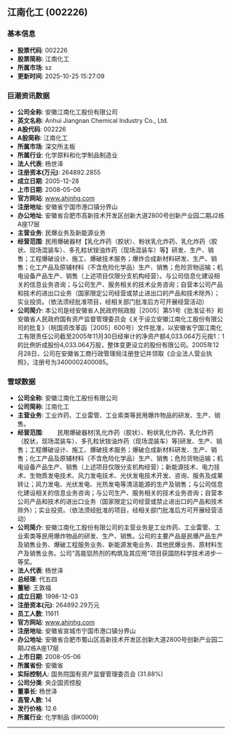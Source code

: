 ## 江南化工 (002226)

### 基本信息

- **股票代码**: 002226
- **股票简称**: 江南化工
- **所属市场**: sz
- **更新时间**: 2025-10-25 15:27:09

### 巨潮资讯数据

- **公司全称**: 安徽江南化工股份有限公司
- **英文名称**: Anhui Jiangnan Chemical Industry Co., Ltd.
- **A股代码**: 002226
- **A股简称**: 江南化工
- **所属市场**: 深交所主板
- **所属行业**: 化学原料和化学制品制造业
- **法人代表**: 杨世泽
- **注册资本(万元)**: 264892.2855
- **成立日期**: 2005-12-28
- **上市日期**: 2008-05-06
- **官方网站**: www.ahjnhg.com
- **注册地址**: 安徽省宁国市港口镇分界山
- **办公地址**: 安徽省合肥市高新技术开发区创新大道2800号创新产业园二期J2栋A座17层
- **主营业务**: 民爆业务及新能源业务
- **经营范围**: 民用爆破器材【乳化炸药（胶状）、粉状乳化炸药、乳化炸药（胶状、现场混装车）、多孔粒状铵油炸药（现场混装车）等】研发、生产、销售；工程爆破设计、施工、爆破技术服务；爆炸合成新材料研发、生产、销售；化工产品及原辅材料（不含危险化学品）生产、销售；危险货物运输；机电设备产品生产、销售（上述项目仅限分支机构经营）。与公司信息化建设相关的信息业务咨询；与公司生产、服务相关的技术业务咨询；自营本公司产品和技术的进出口业务（国家限定公司经营或禁止进出口的产品和技术除外）；实业投资。（依法须经批准项目，经相关部门批准后方可开展经营活动）
- **公司简介**: 本公司是经安徽省人民政府皖政股［2005］第51号《批准证书》和安徽省人民政府国有资产监督管理委员会《关于设立安徽江南化工股份有限公司的批复》（皖国资改革函［2005］600号）文件批准，以安徽省宁国江南化工有限责任公司截至2005年11月30日经审计的净资产额4,033.064万元按1：1的比例折成股份4,033.064万股，整体变更设立的股份有限公司。2005年12月28日，公司在安徽省工商行政管理局注册登记并领取《企业法人营业执照》，注册号为3400002400085。

### 雪球数据

- **公司全称**: 安徽江南化工股份有限公司
- **公司简称**: 江南化工
- **主营业务**: 工业炸药、工业雷管、工业索类等民用爆炸物品的研发、生产、销售。
- **经营范围**: 　　民用爆破器材[乳化炸药（胶状）、粉状乳化炸药、乳化炸药（胶状，现场混装车）、多孔粒状铵油炸药（现场混装车）等]研发、生产、销售；工程爆破设计、施工、爆破技术服务；爆破合成新材料研发、生产、销售；化工产品及原辅材料（不含危险化学品）生产、销售；危险货物运输；机电设备产品生产、销售（上述项目仅限分支机构经营）；新能源技术、电力技术、生物质发电技术、风力发电技术、光伏发电技术开发、咨询、服务及成果转让；风力发电、光伏发电、光热发电等清洁能源的生产及销售；与公司信息化建设相关的信息业务咨询；与公司生产、服务相关的技术业务咨询；自营本公司产品和技术的进出口业务（国家限定公司经营或禁止进出口的产品和技术除外）；实业投资。（依法须经批准的项目，经相关部门批准后方可开展经营活动）
- **公司简介**: 安徽江南化工股份有限公司的主营业务是工业炸药、工业雷管、工业索类等民用爆炸物品的研发、生产、销售。公司的主要产品是民爆产品生产及销售业务、爆破工程服务业务、新能源发电业务、其他民爆业务、原材料生产及销售业务。公司“高能铝热剂的构筑及其应用”项目获国防科学技术进步一等奖。
- **法人代表**: 杨世泽
- **总经理**: 代五四
- **董秘**: 王敦福
- **成立日期**: 1998-12-03
- **注册资本(元)**: 264892.29万元
- **员工人数**: 11611
- **官方网站**: www.ahjnhg.com
- **注册地址**: 安徽省宣城市宁国市港口镇分界山
- **办公地址**: 安徽省合肥市蜀山区高新技术开发区创新大道2800号创新产业园二期J2栋A座17层
- **上市日期**: 2008-05-06
- **所属省份**: 安徽省
- **实际控制人**: 国务院国有资产监督管理委员会 (31.88%)
- **公司分类**: 央企国资控股
- **董事长**: 杨世泽
- **高管人数**: 14
- **发行价格**: 12.6
- **所属行业**: 化学制品 (BK0009)

---